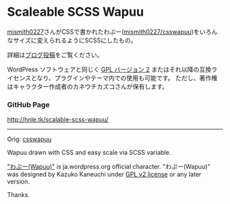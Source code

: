 # Scaleable SCSS Wapuu

[mismith0227](https://github.com/mismith0227)さんがCSSで書かれたわぷー([mismith0227/csswapuu](https://github.com/mismith0227/csswapuu))をいろんなサイズに変えられるようにSCSSにしたもの。

詳細は[ブログ投稿]()をご覧ください。

WordPress ソフトウェアと同じく [GPL バージョン 2](http://www.gnu.org/licenses/gpl-2.0.html) またはそれ以降の互換ライセンスとなり、プラグインやテーマ内での使用も可能です。
ただし、著作権はキャラクター作成者のカネウチカズコさんが保有します。

### GitHub Page
http://hnle.tk/scalable-scss-wapuu/

-----

Orig: [csswapuu](https://github.com/mismith0227/csswapuu)

Wapuu drawn with CSS and easy scale via SCSS variable.

["わぷー(Wapuu)"](https://ja.wordpress.org/about-wp-ja/wapuu/) is ja.wordpress.org official character. "わぷー(Wapuu)" was designed by Kazuko Kaneuchi under [GPL v2 license](http://www.gnu.org/licenses/gpl-2.0.html) or any later version.

Thanks.
